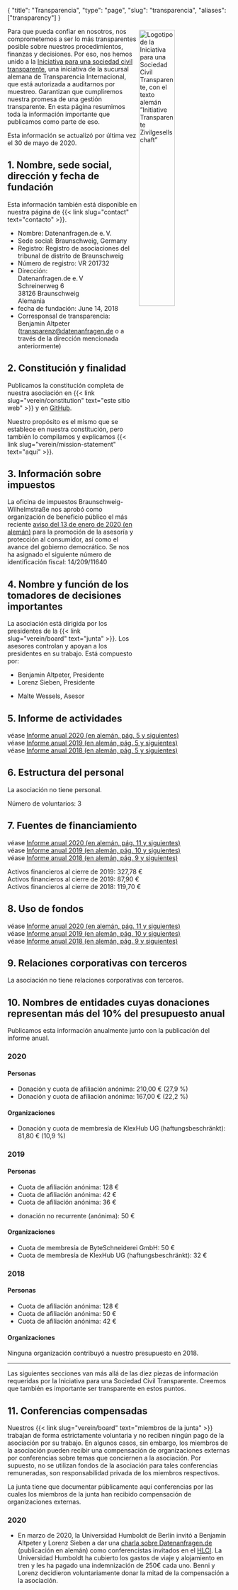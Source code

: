 {
    "title": "Transparencia",
    "type": "page",
    "slug": "transparencia",
    "aliases": ["transparency"]
}

<a href="https://www.transparency.de/mitmachen/initiative-transparente-zivilgesellschaft/" class="no-link-decoration"><img src="/img/logo-itz.svg" style="float: right; width: 40%; min-width: 200px; padding: 5px;" alt="Logotipo de la Iniciativa para una Sociedad Civil Transparente, con el texto alemán ”Initiative Transparente Zivilgesellschaft”"></a>

Para que pueda confiar en nosotros, nos comprometemos a ser lo más transparentes posible sobre nuestros procedimientos, finanzas y decisiones. Por eso, nos hemos unido a la [Iniciativa para una sociedad civil transparente](https://www.transparency.de/mitmachen/initiative-transparente-zivilgesellschaft/), una iniciativa de la sucursal alemana de Transparencia Internacional, que está autorizada a auditarnos por muestreo. Garantizan que cumpliremos nuestra promesa de una gestión transparente. En esta página resumimos toda la información importante que publicamos como parte de eso.

Esta información se actualizó por última vez el 30 de mayo de 2020.

## 1. Nombre, sede social, dirección y fecha de fundación
Esta información también está disponible en nuestra página de {{< link slug="contact" text="contacto" >}}.

 - Nombre: Datenanfragen.de e.&thinsp;V.
 - Sede social: Braunschweig, Germany
 - Registro: Registro de asociaciones del tribunal de distrito de Braunschweig
 - Número de registro: VR 201732
 - Dirección:  
   Datenanfragen.de e.&thinsp;V  
   Schreinerweg 6  
   38126 Braunschweig  
   Alemania  
 - fecha de fundación: June 14, 2018
 - Corresponsal de transparencia: Benjamin Altpeter ([transparenz@datenanfragen.de](mailto:transparenz@datenanfragen.de) o a través de la dirección mencionada anteriormente)

## 2. Constitución y finalidad

Publicamos la constitución completa de nuestra asociación en {{< link slug="verein/constitution" text="este sitio web" >}} y en [GitHub](https://github.com/datenanfragen/verein/blob/master/satzung.md).

Nuestro propósito es el mismo que se establece en nuestra constitución, pero también lo compilamos y explicamos {{< link slug="verein/mission-statement" text="aquí" >}}.  

## 3. Información sobre impuestos

La oficina de impuestos Braunschweig-Wilhelmstraße nos aprobó como organización de beneficio público el más reciente [aviso del 13 de enero de 2020 (en alemán)](https://static.dacdn.de/docs/freistellungsbescheid_2020-01-13.pdf) para la promoción de la asesoría y protección al consumidor, así como el avance del gobierno democrático. Se nos ha asignado el siguiente número de identificación fiscal: 14/209/11640

## 4. Nombre y función de los tomadores de decisiones importantes

La asociación está dirigida por los presidentes de la {{< link slug="verein/board" text="junta" >}}. Los asesores controlan y apoyan a los presidentes en su trabajo. Está compuesto por:

- Benjamin Altpeter, Presidente
- Lorenz Sieben, Presidente

<!-- -->

- Malte Wessels, Asesor

## 5. Informe de actividades

véase [Informe anual 2020 (en alemán, pág. 5 y siguientes)](https://static.dacdn.de/docs/bericht-2020.pdf#page=5)  
véase [Informe anual 2019 (en alemán, pág. 5 y siguientes)](https://static.dacdn.de/docs/bericht-2019.pdf#page=5)  
véase [Informe anual 2018 (en alemán, pág. 5 y siguientes)](https://static.dacdn.de/docs/bericht-2018.pdf#page=5)

## 6. Estructura del personal

La asociación no tiene personal.

Número de voluntarios: 3

## 7. Fuentes de financiamiento

véase [Informe anual 2020 (en alemán, pág. 11 y siguientes)](https://static.dacdn.de/docs/bericht-2020.pdf#page=11)  
véase [Informe anual 2019 (en alemán, pág. 10 y siguientes)](https://static.dacdn.de/docs/bericht-2019.pdf#page=10)  
véase [Informe anual 2018 (en alemán, pág. 9 y siguientes)](https://static.dacdn.de/docs/bericht-2018.pdf#page=9)

Activos financieros al cierre de 2019: 327,78 €  
Activos financieros al cierre de 2019: 87,90 €  
Activos financieros al cierre de 2018: 119,70 €

## 8. Uso de fondos

véase [Informe anual 2020 (en alemán, pág. 11 y siguientes)](https://static.dacdn.de/docs/bericht-2020.pdf#page=11)  
véase [Informe anual 2019 (en alemán, pág. 10 y siguientes)](https://static.dacdn.de/docs/bericht-2019.pdf#page=10)  
véase [Informe anual 2018 (en alemán, pág. 9 y siguientes)](https://static.dacdn.de/docs/bericht-2018.pdf#page=9)

## 9. Relaciones corporativas con terceros

La asociación no tiene relaciones corporativas con terceros.

## 10. Nombres de entidades cuyas donaciones representan más del 10% del presupuesto anual

Publicamos esta información anualmente junto con la publicación del informe anual.

### 2020

#### Personas

- Donación y cuota de afiliación anónima: 210,00 € (27,9 %)
- Donación y cuota de afiliación anónima: 167,00 € (22,2 %)

#### Organizaciones

- Donación y cuota de membresía de KlexHub UG (haftungsbeschränkt): 81,80 € (10,9 %)

### 2019

#### Personas

- Cuota de afiliación anónima: 128 €
- Cuota de afiliación anónima: 42 €
- Cuota de afiliación anónima: 36 €

<!-- Split the two lists. Without this comment they would end up as one list with stupidly large spacing in-between items. -->

- donación no recurrente (anónima): 50 €

#### Organizaciones

- Cuota de membresía de ByteSchneiderei GmbH: 50 €
- Cuota de membresía de KlexHub UG (haftungsbeschränkt): 32 €

### 2018

#### Personas

- Cuota de afiliación anónima: 128 €
- Cuota de afiliación anónima: 50 €
- Cuota de afiliación anónima: 42 €

#### Organizaciones

Ninguna organización contribuyó a nuestro presupuesto en 2018.

---

Las siguientes secciones van más allá de las diez piezas de información requeridas por la Iniciativa para una Sociedad Civil Transparente. Creemos que también es importante ser transparente en estos puntos.

## 11. Conferencias compensadas

Nuestros {{< link slug="verein/board" text="miembros de la junta" >}} trabajan de forma estrictamente voluntaria y no reciben ningún pago de la asociación por su trabajo. En algunos casos, sin embargo, los miembros de la asociación pueden recibir una compensación de organizaciones externas por conferencias sobre temas que conciernen a la asociación. Por supuesto, no se utilizan fondos de la asociación para tales conferencias remuneradas, son responsabilidad privada de los miembros respectivos.

La junta tiene que documentar públicamente aquí conferencias por las cuales los miembros de la junta han recibido compensación de organizaciones externas.

### 2020

* En marzo de 2020, la Universidad Humboldt de Berlín invitó a Benjamin Altpeter y Lorenz Sieben a dar una [charla sobre Datenanfragen.de](https://www.datenanfragen.de/verein/event/hlci-berlin-2020/) (publicación en alemán) como conferencistas invitados en el [HLCI](http://www.hlci.de/). La Universidad Humboldt ha cubierto los gastos de viaje y alojamiento en tren y les ha pagado una indemnización de 250€ cada uno. Benni y Lorenz decidieron voluntariamente donar la mitad de la compensación a la asociación.
